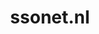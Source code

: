 ---
layout: post
title:  "ssonet.nl"
internal_url:  "/dutchgov/ssonet.nl.html"
categories: dutchgov
---